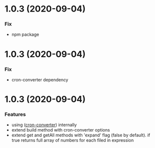 <a name="1.0.5"></a>
# 1.0.3 (2020-09-04)


### Fix

* npm package

<a name="1.0.4"></a>
# 1.0.3 (2020-09-04)


### Fix

* cron-converter dependency

<a name="1.0.3"></a>
# 1.0.3 (2020-09-04)


### Features

* using ([cron-converter](https://www.npmjs.com/package/cron-converter)) internally
* extend build method with cron-converter options
* extend get and getAll methods with 'expand' flag (false by default). if true returns full array of numbers for each filed in expression
